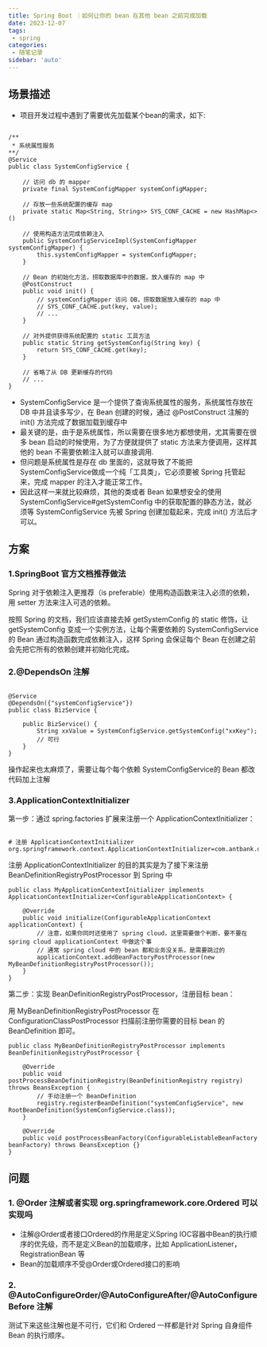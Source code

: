 ```yaml
---
title: Spring Boot ｜如何让你的 bean 在其他 bean 之前完成加载
date: 2023-12-07
tags:
 - spring
categories:
 - 随笔记录
sidebar: 'auto'
---
```


## 场景描述
- 项目开发过程中遇到了需要优先加载某个bean的需求，如下:
```

/**
 * 系统属性服务
**/
@Service
public class SystemConfigService {

    // 访问 db 的 mapper
    private final SystemConfigMapper systemConfigMapper;

    // 存放一些系统配置的缓存 map
    private static Map<String, String>> SYS_CONF_CACHE = new HashMap<>()

    // 使用构造方法完成依赖注入
    public SystemConfigServiceImpl(SystemConfigMapper systemConfigMapper) {
        this.systemConfigMapper = systemConfigMapper;
    }

    // Bean 的初始化方法，捞取数据库中的数据，放入缓存的 map 中
    @PostConstruct
    public void init() {
        // systemConfigMapper 访问 DB，捞取数据放入缓存的 map 中
        // SYS_CONF_CACHE.put(key, value);
        // ...
    }

    // 对外提供获得系统配置的 static 工具方法
    public static String getSystemConfig(String key) {
        return SYS_CONF_CACHE.get(key);
    }

    // 省略了从 DB 更新缓存的代码
    // ...
}
```

- SystemConfigService 是一个提供了查询系统属性的服务，系统属性存放在 DB 中并且读多写少，在 Bean 创建的时候，通过 @PostConstruct 注解的 init() 方法完成了数据加载到缓存中
- 最关键的是，由于是系统属性，所以需要在很多地方都想使用，尤其需要在很多 bean 启动的时候使用，为了方便就提供了 static 方法来方便调用，这样其他的 bean 不需要依赖注入就可以直接调用.
- 但问题是系统属性是存在 db 里面的，这就导致了不能把 SystemConfigService做成一个纯「工具类」，它必须要被 Spring 托管起来，完成 mapper 的注入才能正常工作。
- 因此这样一来就比较麻烦，其他的类或者 Bean 如果想安全的使用 SystemConfigService#getSystemConfig 中的获取配置的静态方法，就必须等 SystemConfigService 先被 Spring 创建加载起来，完成 init() 方法后才可以。

## 方案

### 1.SpringBoot 官方文档推荐做法

Spring 对于依赖注入更推荐（is preferable）使用构造函数来注入必须的依赖，用 setter 方法来注入可选的依赖。

按照 Spring 的文档，我们应该直接去掉 getSystemConfig 的 static 修饰，让 getSystemConfig 变成一个实例方法，让每个需要依赖的 SystemConfigService 的 Bean 通过构造函数完成依赖注入，这样 Spring 会保证每个 Bean 在创建之前会先把它所有的依赖创建并初始化完成。

### 2.\@DependsOn 注解

```

@Service
@DependsOn({"systemConfigService"})
public class BizService {

    public BizService() {
        String xxValue = SystemConfigService.getSystemConfig("xxKey");
        // 可行
    }
}
```

操作起来也太麻烦了，需要让每个每个依赖 SystemConfigService的 Bean 都改代码加上注解

### 3.ApplicationContextInitializer

第一步：通过 spring.factories 扩展来注册一个 ApplicationContextInitializer：

```

# 注册 ApplicationContextInitializer
org.springframework.context.ApplicationContextInitializer=com.antbank.demo.bootstrap.MyApplicationContextInitializer
```

注册 ApplicationContextInitializer 的目的其实是为了接下来注册 BeanDefinitionRegistryPostProcessor 到 Spring 中

    public class MyApplicationContextInitializer implements ApplicationContextInitializer<ConfigurableApplicationContext> {
        
        @Override
        public void initialize(ConfigurableApplicationContext applicationContext) {
            // 注意，如果你同时还使用了 spring cloud，这里需要做个判断，要不要在 spring cloud applicationContext 中做这个事
            // 通常 spring cloud 中的 bean 都和业务没关系，是需要跳过的
            applicationContext.addBeanFactoryPostProcessor(new MyBeanDefinitionRegistryPostProcessor());
        }
    }

第二步：实现 BeanDefinitionRegistryPostProcessor，注册目标 bean：

用 MyBeanDefinitionRegistryPostProcessor 在 ConfigurationClassPostProcessor 扫描前注册你需要的目标 bean 的 BeanDefinition 即可。

    public class MyBeanDefinitionRegistryPostProcessor implements BeanDefinitionRegistryPostProcessor {
        
        @Override
        public void postProcessBeanDefinitionRegistry(BeanDefinitionRegistry registry) throws BeansException {
            // 手动注册一个 BeanDefinition
            registry.registerBeanDefinition("systemConfigService", new RootBeanDefinition(SystemConfigService.class));
        }
        
        @Override
        public void postProcessBeanFactory(ConfigurableListableBeanFactory beanFactory) throws BeansException {}
    }

## 问题

### 1. @Order 注解或者实现 org.springframework.core.Ordered 可以实现吗

- 注解@Order或者接口Ordered的作用是定义Spring IOC容器中Bean的执行顺序的优先级，而不是定义Bean的加载顺序，比如 ApplicationListener，RegistrationBean 等
- Bean的加载顺序不受@Order或Ordered接口的影响

### 2. @AutoConfigureOrder/@AutoConfigureAfter/@AutoConfigureBefore 注解

测试下来这些注解也是不可行，它们和 Ordered 一样都是针对 Spring 自身组件 Bean 的执行顺序。
